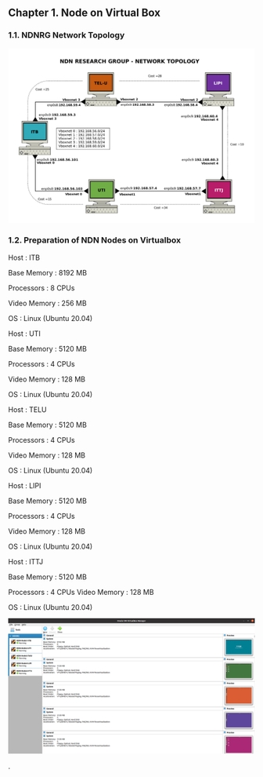  ## Chapter 1. Node on Virtual Box
 ### 1.1. NDNRG Network Topology
  <img src="https://github.com/syaifulahdan/Mini-NDN-Work/blob/main/Assignment%202:NDNrg-Topology/NDNrg-Image-Topology/ndnrg-config_08.png" width="1000">
 
 ### 1.2. Preparation of NDN Nodes on Virtualbox
 
 Host         : ITB
 
 Base Memory  : 8192 MB
 
 Processors   : 8 CPUs
 
 Video Memory : 256 MB
 
 OS           : Linux (Ubuntu 20.04)
 
 
 Host         : UTI
 
 Base Memory  : 5120 MB
 
 Processors   : 4 CPUs
 
 Video Memory : 128 MB
 
 OS           : Linux (Ubuntu 20.04)
 
 
 Host         : TELU
 
 Base Memory  : 5120 MB
 
 Processors   : 4 CPUs
 
 Video Memory : 128 MB
 
 OS           : Linux (Ubuntu 20.04)
 
 
 Host         : LIPI
 
 Base Memory  : 5120 MB
 
 Processors   : 4 CPUs
 
 Video Memory : 128 MB
 
 OS           : Linux (Ubuntu 20.04)
 
 
 Host         : ITTJ
 
 Base Memory  : 5120 MB
 
 Processors   : 4 CPUs
 Video Memory : 128 MB
 
 OS           : Linux (Ubuntu 20.04)
 
 
  <img src="https://github.com/syaifulahdan/Mini-NDN-Work/blob/main/Assignment%202:NDNrg-Topology/NDNrg-Image-Topology/ndnrg-node-virtualbox.png" width="1000">

 
.
